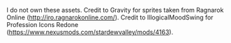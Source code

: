 I do not own these assets.
Credit to Gravity for sprites taken from Ragnarok Online (http://iro.ragnarokonline.com/).
Credit to IllogicalMoodSwing for Profession Icons Redone (https://www.nexusmods.com/stardewvalley/mods/4163).﻿